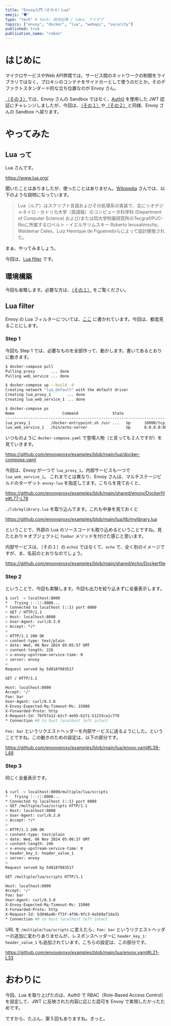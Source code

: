 ```yaml
---
title: "Envoy入門（その４）Lua"
emoji: "🛡️"
type: "tech" # tech: 技術記事 / idea: アイデア
topics: ["envoy", "docker", "lua", "webapi", "security"]
published: true
publication_name: "robon"
---
```


# はじめに

マイクロサービスやWeb API界隈では、サービス間のネットワークの制御をライブラリではなく、プロキシのコンテナをサイドカーとして使うのだとか。そのデファクトスタンダード的な立ち位置なのが Envoy さん。

[（その３）](https://zenn.dev/robon/articles/08af35f4a3672b)では、Envoy さんの Sandbox ではなく、[Auth0](https://auth0.com/jp) を使用した JWT 認証にチャレンジしましたが、今回は、[（その１）](https://zenn.dev/robon/articles/fc7feab5e77d59)や[（その２）](https://zenn.dev/robon/articles/2896faa9bbe72d)と同様、Envoy さんの Sandbox へ戻ります。

# やってみた
## Lua って

Lua さんです。

https://www.lua.org/

聞いたことはありましたが、使ったことはありません。[Wikipedia](https://ja.wikipedia.org/wiki/Lua) さんでは、以下のような説明になっています。

> Lua（ルア）はスクリプト言語およびその処理系の実装で、主にリオデジャネイロ・カトリカ大学（英語版）のコンピュータ科学科 (Department of Computer Science) および/または同大学附属研究所のTecgraf/PUC-Rioに所属するロベルト・イエルサリムスキー Roberto Ierusalimschy、Waldemar Celes、Luiz Henrique de Figueiredoらによって設計開発された。

まぁ、やってみましょう。

今回は、[Lua filter](https://www.envoyproxy.io/docs/envoy/latest/start/sandboxes/lua) です。

## 環境構築

今回も省略します。必要な方は、[（その１）](https://zenn.dev/robon/articles/fc7feab5e77d59) をご覧ください。

## Lua filter

Envoy の Lua フィルターについては、[ここ](https://www.envoyproxy.io/docs/envoy/latest/configuration/http/http_filters/lua_filter) に書かれています。今回は、都度見ることにします。

### Step 1

今回も Step 1 では、必要なものを全部作って、動かします。書いてあるとおりに動きます。

```bash
$ docker-compose pull
Pulling proxy       ... done
Pulling web_service ... done

$ docker-compose up --build -d
Creating network "lua_default" with the default driver
Creating lua_proxy_1       ... done
Creating lua_web_service_1 ... done

$ docker-compose ps
Name                     Command               State                          Ports                       
----------------------------------------------------------------------------------------------------------------
lua_proxy_1         /docker-entrypoint.sh /usr ...   Up      10000/tcp, 0.0.0.0:8000->8000/tcp,:::8000->8000/tcp
lua_web_service_1   /bin/echo-server                 Up      0.0.0.0:8080->8080/tcp,:::8080->8080/tcp         
```

いつものように `docker-compose.yaml` で登場人物（と言っても２人ですが）を見ていきます。

https://github.com/envoyproxy/examples/blob/main/lua/docker-compose.yaml

今回は、Envoy が一つで `lua_proxy_1`。内部サービスも一つで `lua_web_service_1`。
これまでとは異なり、Envoy さんは、マルチステージビルドのターゲット `envoy-lua` を指定してます。こちらを見ておくと、

https://github.com/envoyproxy/examples/blob/main/shared/envoy/Dockerfile#L77-L78

`./lib/mylibrary.lua` を取り込んでます。これも中身を見ておくと

https://github.com/envoyproxy/examples/blob/main/lua/lib/mylibrary.lua

ということで、外部の Lua のソースコードも取り込めるということですね。見たとおり `M` オブジェクトに `foobar` メソッドを付けた感じと思います。

内部サービスは、（その１）の `echo2` ではなくて、`echo` で、全く別のイメージですが、ま、名前のとおりなのでしょう。

https://github.com/envoyproxy/examples/blob/main/shared/echo/Dockerfile

### Step 2

ということで、今回も実験します。今回も出力を絞り込まずに全量表示します。

```bash
$ curl -v localhost:8000
*   Trying [::1]:8000...
* Connected to localhost (::1) port 8000
> GET / HTTP/1.1
> Host: localhost:8000
> User-Agent: curl/8.3.0
> Accept: */*
> 
< HTTP/1.1 200 OK
< content-type: text/plain
< date: Wed, 06 Nov 2024 05:05:57 GMT
< content-length: 226
< x-envoy-upstream-service-time: 0
< server: envoy
< 
Request served by 5d818f883517

GET / HTTP/1.1

Host: localhost:8000
Accept: */*
Foo: bar
User-Agent: curl/8.3.0
X-Envoy-Expected-Rq-Timeout-Ms: 15000
X-Forwarded-Proto: http
X-Request-Id: 7bf57a12-62cf-4e95-b1f1-51233ca1c779
* Connection #0 to host localhost left intact
```

`Foo: bar` というリクエストヘッダーを内部サービスに送るようにした。ということですね。この動きのための設定は、以下の部分です。

https://github.com/envoyproxy/examples/blob/main/lua/envoy.yaml#L38-L48

### Step 3

同じく全量表示です。

```bash

$ curl -v localhost:8000/multiple/lua/scripts
*   Trying [::1]:8000...
* Connected to localhost (::1) port 8000
> GET /multiple/lua/scripts HTTP/1.1
> Host: localhost:8000
> User-Agent: curl/8.3.0
> Accept: */*
> 
< HTTP/1.1 200 OK
< content-type: text/plain
< date: Wed, 06 Nov 2024 05:06:37 GMT
< content-length: 246
< x-envoy-upstream-service-time: 0
< header_key_1: header_value_1
< server: envoy
< 
Request served by 5d818f883517

GET /multiple/lua/scripts HTTP/1.1

Host: localhost:8000
Accept: */*
Foo: bar
User-Agent: curl/8.3.0
X-Envoy-Expected-Rq-Timeout-Ms: 15000
X-Forwarded-Proto: http
X-Request-Id: b3046a4b-f73f-4f9b-9fc3-4a569af1da31
* Connection #0 to host localhost left intact
```

URL を `/multiple/lua/scripts` に変えたら、`Foo: bar` というリクエストヘッダーの追加に変わりありませんが、レスポンスヘッダーに `header_key_1: header_value_1` も追加されています。こちらの設定は、この部分です。

https://github.com/envoyproxy/examples/blob/main/lua/envoy.yaml#L21-L33

# おわりに

今回、Lua を取り上げたのは、Auth0 で RBAC（Role-Based Access Control）を設定して、JWT に反映された内容に応じた認可を Envoy で実現したかったためです。

ですから、たぶん、第５回もありますね。きっと。
